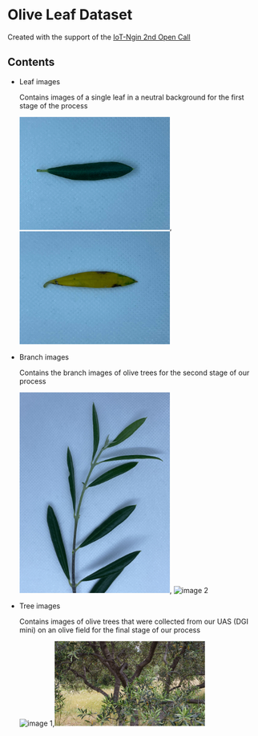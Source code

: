 # Olive Leaf Dataset

Created with the support of the [IoT-Ngin 2nd Open Call](https://iot-ngin.eu/)

## Contents

+ Leaf images

    Contains images of a single leaf in a neutral background for the first stage of the process 


  <img src="https://github.com/SparkWorksnet/olive-leaf-dataset/blob/master/leaf/137.jpg" alt="image 1" style="width:300px;">,<img src="https://github.com/SparkWorksnet/olive-leaf-dataset/blob/master/leaf/147.jpg" alt="image 2" style="width:300px;">
  
+ Branch images

  Contains the branch images of olive trees for the second stage of our process 
  
   <img src="https://github.com/SparkWorksnet/olive-leaf-dataset/blob/master/branch/03.jpg" alt="image 1" style="width:300px;">, <img src="https://github.com/SparkWorksnet/olive-leaf-dataset/blob/master/branch/304.jpg" alt="image 2" style="width:300px;">


+ Tree images

  Contains images of olive trees that were collected from our UAS (DGI mini) on an olive field for the final stage  of our process

   <img src="https://github.com/SparkWorksnet/olive-leaf-dataset/blob/master/tree/71.jpg" alt="image 1" style="width:300px;">,<img src="https://github.com/SparkWorksnet/olive-leaf-dataset/blob/master/tree/37.jpg" alt="image 2" style="width:300px;">
